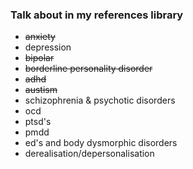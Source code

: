 ### Talk about in my references library 
- ~~anxiety~~
- depression
- ~~bipolar~~
- ~~borderline personality disorder~~
- ~~adhd~~
- ~~austism~~ 
- schizophrenia & psychotic disorders 
- ocd 
- ptsd's
- pmdd
- ed's and body dysmorphic disorders
- derealisation/depersonalisation 